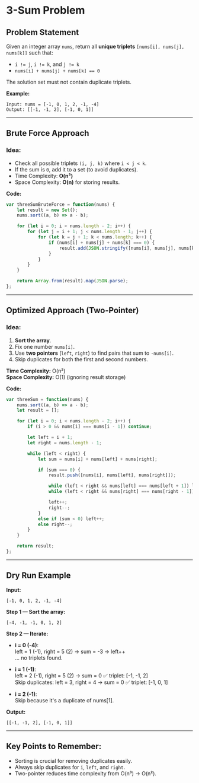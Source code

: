 
# 3-Sum Problem

## Problem Statement
Given an integer array `nums`, return all **unique triplets** `[nums[i], nums[j], nums[k]]` such that:
- `i != j`, `i != k`, and `j != k`
- `nums[i] + nums[j] + nums[k] == 0`

The solution set must not contain duplicate triplets.

**Example:**
```
Input: nums = [-1, 0, 1, 2, -1, -4]
Output: [[-1, -1, 2], [-1, 0, 1]]
```

---

## Brute Force Approach

### Idea:
- Check all possible triplets `(i, j, k)` where `i < j < k`.
- If the sum is `0`, add it to a set (to avoid duplicates).
- Time Complexity: **O(n³)**
- Space Complexity: **O(n)** for storing results.

**Code:**
```javascript
var threeSumBruteForce = function(nums) {
    let result = new Set();
    nums.sort((a, b) => a - b);

    for (let i = 0; i < nums.length - 2; i++) {
        for (let j = i + 1; j < nums.length - 1; j++) {
            for (let k = j + 1; k < nums.length; k++) {
                if (nums[i] + nums[j] + nums[k] === 0) {
                    result.add(JSON.stringify([nums[i], nums[j], nums[k]]));
                }
            }
        }
    }

    return Array.from(result).map(JSON.parse);
};
```

---

## Optimized Approach (Two-Pointer)

### Idea:
1. **Sort the array**.
2. Fix one number `nums[i]`.
3. Use **two pointers** (`left`, `right`) to find pairs that sum to `-nums[i]`.
4. Skip duplicates for both the first and second numbers.

**Time Complexity:** O(n²)  
**Space Complexity:** O(1) (ignoring result storage)

**Code:**
```javascript
var threeSum = function(nums) {
    nums.sort((a, b) => a - b);
    let result = [];

    for (let i = 0; i < nums.length - 2; i++) {
        if (i > 0 && nums[i] === nums[i - 1]) continue;

        let left = i + 1;
        let right = nums.length - 1;

        while (left < right) {
            let sum = nums[i] + nums[left] + nums[right];

            if (sum === 0) {
                result.push([nums[i], nums[left], nums[right]]);

                while (left < right && nums[left] === nums[left + 1]) left++;
                while (left < right && nums[right] === nums[right - 1]) right--;

                left++;
                right--;
            }
            else if (sum < 0) left++;
            else right--;
        }
    }

    return result;
};
```

---

## Dry Run Example

**Input:**
```
[-1, 0, 1, 2, -1, -4]
```

**Step 1 — Sort the array:**
```
[-4, -1, -1, 0, 1, 2]
```

**Step 2 — Iterate:**

- **i = 0 (-4)**:  
  left = 1 (-1), right = 5 (2) → sum = -3 → left++  
  ... no triplets found.

- **i = 1 (-1)**:  
  left = 2 (-1), right = 5 (2) → sum = 0 ✅ triplet: [-1, -1, 2]  
  Skip duplicates: left = 3, right = 4 → sum = 0 ✅ triplet: [-1, 0, 1]

- **i = 2 (-1)**:  
  Skip because it's a duplicate of nums[1].

**Output:**
```
[[-1, -1, 2], [-1, 0, 1]]
```

---

## Key Points to Remember:
- Sorting is crucial for removing duplicates easily.
- Always skip duplicates for `i`, `left`, and `right`.
- Two-pointer reduces time complexity from O(n³) → O(n²).
